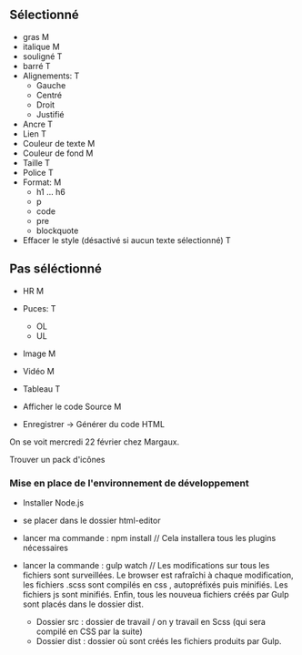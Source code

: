 ## Sélectionné
- gras                                                          M
- italique                                                      M
- souligné                                                      T
- barré                                                         T
- Alignements:                                                  T
  - Gauche
  - Centré
  - Droit
  - Justifié
- Ancre                                                         T
- Lien                                                          T
- Couleur de texte                                              M
- Couleur de fond                                               M
- Taille                                                        T
- Police                                                        T
- Format:                                                       M
  - h1 ... h6
  - p
  - code
  - pre
  - blockquote
- Effacer le style (désactivé si aucun texte sélectionné)       T

## Pas séléctionné
- HR                                                            M
- Puces:                                                        T
  - OL
  - UL
- Image                                                         M
- Vidéo                                                         M
- Tableau                                                       T
- Afficher le code Source                                       M


- Enregistrer -> Générer du code HTML

On se voit mercredi 22 février chez Margaux.

Trouver un pack d'icônes



### Mise en place de l'environnement de développement

- Installer Node.js
- se placer dans le dossier html-editor
- lancer ma commande : npm install      // Cela installera tous les plugins nécessaires
- lancer la commande : gulp watch       // Les modifications sur tous les fichiers sont surveillées. Le browser est rafraîchi à chaque modification, les fichiers .scss sont compilés en css , autopréfixés puis minifiés. Les fichiers js sont minifiés. Enfin, tous les nouveua fichiers créés par Gulp sont placés dans le dossier dist.

  - Dossier src : dossier de travail / on y travail en Scss (qui sera compilé en CSS par la suite)
  - Dossier dist : dossier où sont créés les fichiers produits par Gulp.
